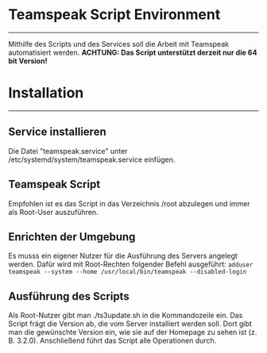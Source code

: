 # Teamspeak Script Environment
---
Mithilfe des Scripts und des Services soll die Arbeit mit Teamspeak automatisiert werden. **ACHTUNG: Das Script unterstützt derzeit nur die 64 bit Version!**

# Installation
---
## Service installieren
Die Datei "teamspeak.service" unter /etc/systemd/system/teamspeak.service einfügen.

## Teamspeak Script
Empfohlen ist es das Script in das Verzeichnis /root abzulegen und immer als Root-User auszuführen.

## Enrichten der Umgebung
Es musss ein eigener Nutzer für die Ausführung des Servers angelegt werden. Dafür wird mit Root-Rechten folgender Befehl ausgeführt:
`adduser teamspeak --system --home /usr/local/bin/teamspeak --disabled-login`

## Ausführung des Scripts
Als Root-Nutzer gibt man ./ts3update.sh in die Kommandozeile ein. Das Script frägt die Version ab, die vom Server installiert werden soll. Dort gibt man die gewünschte Version ein, wie sie auf der Homepage zu sehen ist (z. B. 3.2.0). Anschließend führt das Script alle Operationen durch.
